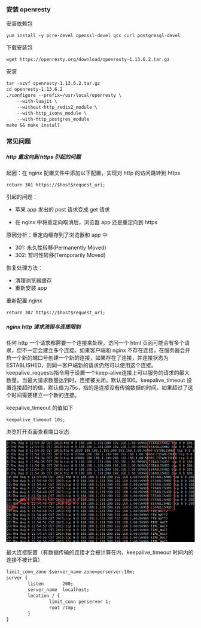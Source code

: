 ### 安装 openresty

安装依赖包

```
yum install -y pcre-devel openssl-devel gcc curl postgresql-devel
```

下载安装包

```
wget https://openresty.org/download/openresty-1.13.6.2.tar.gz
```

安装

```
tar -xzvf openresty-1.13.6.2.tar.gz
cd openresty-1.13.6.2
./configure --prefix=/usr/local/openresty \
    --with-luajit \
    --without-http_redis2_module \
    --with-http_iconv_module \
    --with-http_postgres_module
make && make install
```

### 常见问题

##### http 重定向到 https 引起的问题

起因：在 nginx 配置文件中添加以下配置，实现对 http 的访问跳转到 https

```
return 301 https://$host$request_uri;
```

引起的问题：

- 苹果 app 发出的 post 请求变成 get 请求

- 在 nginx 中将重定向取消后，浏览器 app 还是重定向到 https

原因分析：重定向缓存到了浏览器和 app 中

- 301: 永久性转移(Permanently Moved)
- 302: 暂时性转移(Temporarily Moved)

恢复处理方法：

- 清理浏览器缓存
- 重新安装 app

重新配置 nginx

```
return 307 https://$host$request_uri;
```

##### nginx http 请求流程与连接限制

任何 http 一个请求都需要一个连接来处理，访问一个 html 页面可能会有多个请求，但不一定会建立多个连接。如果客户端和 nginx 不存在连接，在服务器会开启一个新的端口号创建一个新的连接，如果存在了连接，并连接状态为 ESTABLISHED，则同一客户端新的请求仍然可以使用这个连接。keepalive_requests指令用于设置一个keep-alive连接上可以服务的请求的最大数量。当最大请求数量达到时，连接被关闭。默认是100。keepalive_timeout 设置连接超时的值，默认值为75s，指的是连接没有传输数据的时间。如果超过了这个时间需要建立一个新的连接。

keepalive_timeout  的值如下

```
keepalive_timeout 10s;
```

浏览打开页面查看端口状态

![1565236919855](assets/1565236919855.png)

最大连接配置（有数据传输的连接才会被计算在内，keepalive_timeout 时间内的连接不被计算）

```
limit_conn_zone $server_name zone=perserver:10m;
server {
        listen       200;
        server_name  localhost;
        location / {
                limit_conn perserver 1;
                root /tmp;
        }
}
```

